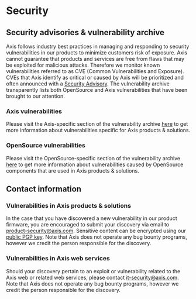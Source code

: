 # Security

## Security advisories & vulnerability archive

Axis follows industry best practices in managing and responding to security vulnerabilities in our products to minimize customers risk of exposure. Axis cannot guarantee that products and services are free from flaws that may be exploited for malicious attacks. Therefore we monitor known vulnerabilities referred to as CVE (Common Vulnerabilities and Exposure). CVEs that Axis identify as critical or caused by Axis will be prioritized and often announced with a [Security Advisory](https://www.axis.com/stay-secure). The vulnerability archive transparently lists both OpenSource and Axis vulnerabilities that have been brought to our attention.

### Axis vulnerabilities

Please visit the Axis-specific section of the vulnerability archive [here](https://help.axis.com/axis-os#axis-acv) to get more information about vulnerabilities specific for Axis products & solutions.

### OpenSource vulnerabilities

Please visit the OpenSource-specific section of the vulnerability archive [here](https://help.axis.com/axis-os#opensource-cve) to get more information about vulnerabilities caused by OpenSource components that are used in Axis products & solutions.

## Contact information

### Vulnerabilities in Axis products & solutions

In the case that you have discovered a new vulnerability in our product firmware, you are encouraged to submit your discovery via email to [product-security@axis.com](mailto:product-security@axis.com). Sensitive content can be encrypted using our [public PGP key](https://www.axis.com/files/faq/7C276176B2B55CFD6625689289C8EC9593D974BB.txt). Note that Axis does not operate any bug bounty programs, however we credit the person responsible for the discovery.

### Vulnerabilities in Axis web services

Should your discovery pertain to an exploit or vulnerability related to the Axis web or related web services, please contact [it-security@axis.com](mailto:it-security@axis.com). Note that Axis does not operate any bug bounty programs, however we credit the person responsible for the discovery.
